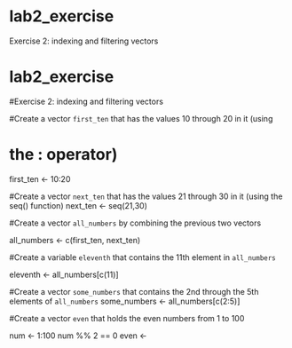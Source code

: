# lab2_exercise

Exercise 2: indexing and filtering vectors

# lab2_exercise

#Exercise 2: indexing and filtering vectors

#Create a vector `first_ten` that has the values 10 through 20 in it (using 
#                                                                     the : operator)

first_ten <- 10:20


#Create a vector `next_ten` that has the values 21 through 30 in it (using the seq() function)
next_ten <- seq(21,30)


#Create a vector `all_numbers` by combining the previous two vectors

all_numbers <- c(first_ten, next_ten)

#Create a variable `eleventh` that contains the 11th element in `all_numbers`

eleventh <- all_numbers[c(11)]


#Create a vector `some_numbers` that contains the 2nd through the 5th elements of `all_numbers`
some_numbers <- all_numbers[c(2:5)]

#Create a vector `even` that holds the even numbers from 1 to 100

num <- 1:100
num %% 2 == 0
even <-



